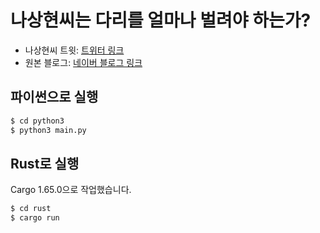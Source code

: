 # 나상현씨는 다리를 얼마나 벌려야 하는가?

- 나상현씨 트윗: [트위터 링크](https://twitter.com/nasang23/status/1637633603562774531?s=46&t=Du119r2mb2wvqrx3ytq2OA)
- 원본 블로그: [네이버 블로그 링크](https://m.blog.naver.com/oreum0502/223049566027)

## 파이썬으로 실행

```bash
$ cd python3
$ python3 main.py
```

## Rust로 실행

Cargo 1.65.0으로 작업했습니다.

```bash
$ cd rust
$ cargo run
```

